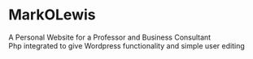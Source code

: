 # MarkOLewis
A Personal Website for a Professor and Business Consultant<br>
Php integrated to give Wordpress functionality and simple user editing
